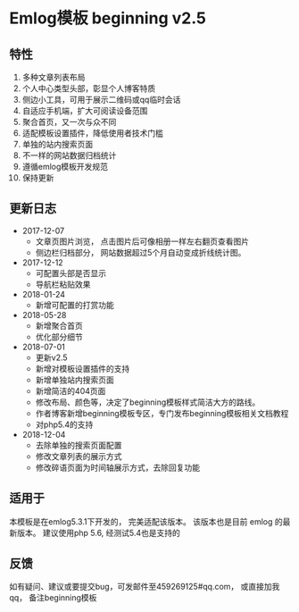 # Emlog模板 beginning v2.5

## 特性

1. 多种文章列表布局
2. 个人中心类型头部，彰显个人博客特质
3. 侧边小工具，可用于展示二维码或qq临时会话
4. 自适应手机端，扩大可阅读设备范围
5. 聚合首页，又一次与众不同
6. 适配模板设置插件，降低使用者技术门槛
7. 单独的站内搜索页面
8. 不一样的网站数据归档统计
9. 遵循emlog模板开发规范
0. 保持更新

## 更新日志

- 2017-12-07
    - 文章页图片浏览， 点击图片后可像相册一样左右翻页查看图片
    - 侧边栏归档部分， 网站数据超过5个月自动变成折线统计图。
- 2017-12-12
    - 可配置头部是否显示
    - 导航栏粘贴效果
- 2018-01-24
    - 新增可配置的打赏功能
- 2018-05-28
    - 新增聚合首页
    - 优化部分细节
- 2018-07-01
    - 更新v2.5
    - 新增对模板设置插件的支持
    - 新增单独站内搜索页面
    - 新增简洁的404页面
    - 修改布局、颜色等，决定了beginning模板样式简洁大方的路线。
    - 作者博客新增beginning模板专区，专门发布beginning模板相关文档教程
    - 对php5.4的支持
- 2018-12-04
    - 去除单独的搜索页面配置
    - 修改文章列表的展示方式
    - 修改碎语页面为时间轴展示方式，去除回复功能
## 适用于
本模板是在emlog5.3.1下开发的， 完美适配该版本。 该版本也是目前 emlog 的最新版本。
建议使用php 5.6, 经测试5.4也是支持的

## 反馈
如有疑问、建议或要提交bug，可发邮件至459269125#qq.com， 或直接加我 qq， 备注beginning模板
